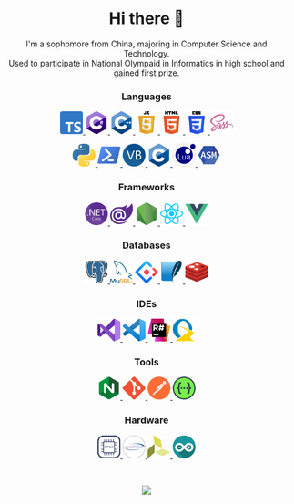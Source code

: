 
<h1 align="center">Hi there 👋</h1>
<p align="center">
	I'm a sophomore from China, majoring in Computer Science and Technology.<br />Used
	to participate in National Olympaid in Informatics in high school and gained
	first prize.
</p>
<h3 align="center">Languages</h3>
<p align="center">
	<a href="https://www.typescriptlang.org" target="_blank">
		<img src="img/typescript.png"
			alt="Typescript" width="40" height="40" />
	</a>
	<a href="https://docs.microsoft.com/dotnet/csharp" target="_blank">
		<img src="img/csharp.png"
			alt="C#" width="40" height="40" />
	</a>
	<a href="https://www.cplusplus.com" target="_blank">
		<img src="img/c++.png"
			alt="C++" width="40" height="40" />
	</a>
	<a href="https://developer.mozilla.org/en-US/docs/Web/JavaScript" target="_blank">
		<img src="img/javascript.png"
			alt="JavaScript" width="40" height="40" />
	</a>
	<a href="https://developer.mozilla.org/en-US/docs/Web/HTML" target="_blank">
		<img src="img/html.png"
			alt="HTML" width="40" height="40" />
	</a>
	<a href="https://developer.mozilla.org/en-US/docs/Web/CSS" target="_blank">
		<img src="img/css.png"
			alt="CSS" width="40" height="40" />
	</a>
	<a href="https://sass-lang.com" target="_blank">
		<img src="img/sass.png" alt="Sass"
			width="40" height="40" />
	</a>
</p>
<p align="center">
	<a href="https://www.python.org" target="_blank">
		<img src="img/python.png" alt="Python"
			width="40" height="40" />
	</a>
	<a href="https://docs.microsoft.com/en-us/powershell" target="_blank">
		<img src="img/powershell.png" alt="Python"
			width="40" height="40" />
	</a>
	<a href="https://docs.microsoft.com/dotnet/visual-basic" target="_blank">
		<img src="img/vb.net.png" alt="VB.Net"
			width="40" height="40" />
	</a>
	<a href="https://www.cprogramming.com" target="_blank">
		<img src="img/c.png" alt="C"
			width="40" height="40" />
	</a>
	<a href="http://www.lua.org" target="_blank">
		<img src="img/lua.png" alt="Lua"
			width="40" height="40" />
	</a>
	<a href="https://www.tutorialspoint.com/assembly_programming/assembly_introduction.htm" target="_blank">
		<img src="img/assembly.png" alt="Assembly"
			width="40" height="40" />
	</a>
</p>
<h3 align="center">Frameworks</h3>
<p align="center">
	<a href="https://dotnet.microsoft.com" target="_blank">
		<img src="img/.net-core.png"
			alt=".Net" width="40" height="40" />
	</a>
	<a href="https://dotnet.microsoft.com/apps/aspnet/web-apps/blazor" target="_blank">
		<img src="img/blazor.png"
			alt="Blazor" width="40" height="40" />
	</a>
	<a href="https://nodejs.org" target="_blank">
		<img src="img/nodejs.png"
			alt="Nodejs" width="40" height="40" />
	</a>
	</a><a href="https://reactjs.org/" target="_blank">
		<img src="img/react.png"
			alt="React" width="40" height="40" />
	</a>
	<a href="https://vuejs.org" target="_blank">
		<img src="img/vuejs.png"
			alt="Vue.js" width="40" height="40" />
	</a>
</p>
<h3 align="center">Databases</h3>
<p align="center">
<a href="https://www.postgresql.org/" target="_blank">
		<img src="img/postgresql.png"
			alt="PostgreSQL" width="40" height="40" />
	</a>
	<a href="https://www.mysql.com" target="_blank">
		<img src="img/mysql.png"
			alt="MySQL" width="40" height="40" />
	</a>
	<a href="https://ant.design" target="_blank">
		<img src="img/ant-design.svg"
			alt="Ant Design" width="40" height="40" />
	<a href="https://www.sqlite.org" target="_blank">
		<img src="img/sqlite.png"
			alt="SQLite" width="40" height="40" />
	</a>
	<a href="https://redis.io" target="_blank">
		<img src="img/redis.png"
			alt="Redis" width="40" height="40" />
	</a>
</p>
<h3 align="center">IDEs</h3>
<p align="center">
	<a href="https://visualstudio.microsoft.com" target="_blank">
		<img src="img/visual-studio.png"
			alt="Visual Studio" width="40" height="40" />
	</a>
	<a href="https://code.visualstudio.com" target="_blank">
		<img src="img/visual-studio-code.png"
			alt="Visual Studio Code" width="40" height="40" />
	</a>
	<a href="https://www.jetbrains.com/resharper" target="_blank">
		<img src="img/resharper.png"
			alt="Resharper" width="40" height="40" />
	</a>
	<a href="https://oz-code.com/" target="_blank">
		<img src="img/ozcode.png"
			alt="OzCode" width="40" height="40" />
	</a>
</p>
<h3 align="center">Tools</h3>
<p align="center">
	<a href="https://www.nginx.com" target="_blank">
		<img src="img/nginx.png" alt="Nginx" width="40" height="40" />
	</a>
	<a href="https://git-scm.com" target="_blank">
		<img src="img/git.png" alt="Git" width="40" height="40" />
	</a>
	<a href="https://postman.com" target="_blank">
		<img src="img/postman.png" alt="Postman" width="40"
			height="40" />
	</a>
	<a href="https://swagger.io" target="_blank">
		<img src="img/swagger.png" alt="Swagger" width="40" height="40" />
	</a>
</p>
<h3 align="center">Hardware</h3>
<p align="center">
	<a href="https://www.xilinx.com/products/silicon-devices/fpga.html" target="_blank">
		<img src="img/fpga.png"
			alt="FPGA" width="40" height="40" />
	</a>
	<a href="https://www.chipverify.com/systemverilog/systemverilog-tutorial" target="_blank">
		<img src="img/system-verilog.png"
			alt="System Verilog" width="40" height="40" />
	</a>
	<a href="https://www.xilinx.com/products/design-tools/vivado.html" target="_blank">
		<img src="img/vivado.png"
			alt="Vivado" width="40" height="40" />
	</a>
	<a href="https://www.arduino.cc" target="_blank">
		<img src="img/arduino.png"
			alt="Arduino" width="40" height="40" />
	</a>
</p>
<br>
<p align="center">
	<img
		src="https://github-readme-stats.vercel.app/api?username=truemogician&show_icons=true&theme=radical&count_private=true">
</p>
